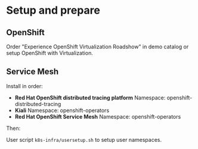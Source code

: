 # Setup and prepare

## OpenShift

Order "Experience OpenShift Virtualization Roadshow" in demo catalog or setup OpenShift with Virtualization.

## Service Mesh

Install in order: 

* **Red Hat OpenShift distributed tracing platform**
Namespace: openshift-distributed-tracing
* **Kiali**
Namespace: openshift-operators
* **Red Hat OpenShift Service Mesh**
Namespace: openshift-operators

Then:

User script `k8s-infra/usersetup.sh` to setup user namespaces.
